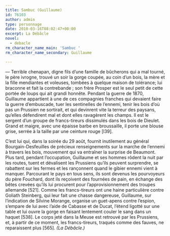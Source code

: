 ```yaml
---
title: Sambuc (Guillaume)
id: 76103
author: admin
type: personnage
date: 2010-03-16T08:02:47+00:00
excerpt: La Débâcle
novel:
  - debacle
rm_character_name_main: 'Sambuc '
rm_character_name_secondary: Guillaume

---
```

— Terrible chenapan, digne fils d&rsquo;une famille de bûcherons qui a mal tourné, le père ivrogne, trouvé un soir la gorge coupée, au coin d&rsquo;un bois, la mère et la fille mendiantes et voleuses, tombées à quelque maison de tolérance; lui braconne et fait la contrebande ; son frère Prosper est le seul petit de cette portée de loups qui ait grandi honnête. Pendant la guerre de 1870, Guillaume appartient à une de ces compagnies franches qui devaient faire la guerre d&rsquo;embuscade, tuer les sentinelles de l&rsquo;ennemi, tenir les bois d&rsquo;où pas un Prussien ne sortirait, et qui devinrent vite la terreur des paysans, qu&rsquo;elles défendirent mal et dont elles ravagèrent les champs. Il est le sergent d&rsquo;un groupe de francs-tireurs dissimulés dans les bois de Dieulet. Grand et maigre, avec une épaisse barbe en broussaille, il porte une blouse grise, serrée à la taille par une ceinture rouge [l39].

C&rsquo;est lui qui, dans la soirée du 29 août, fournit inutilement au général Bourgain-Desfeuilles de précieux renseignements sur la marche de l&rsquo;ennemi à travers les bois, mouvement qui va entraîner la surprise de Beaumont. Plus tard, pendant l&rsquo;occupation, Guillaume et ses hommes rôdent la nuit par les routes, tuent et dévalisent les Prussiens qu&rsquo;ils peuvent surprendre, se rabattent sur les fermes et les rançonnent quand le gibier ennemi vient à manquer. Parcourant le pays en tous sens, ils sont devenus les pourvoyeurs du père Fouchard, dont ils reçoivent des fournées de pain, en échange des bêtes crevées qu&rsquo;ils lui procurent pour l&rsquo;approvisionnement des troupes allemande [521]. Comme les francs-tireurs ont une haine particulière contre Goliath Steinberg, qui leur fait une chasse dangereuse, Guillaume, sur l&rsquo;indication de Silvine Morange, organise un guet-apens contre l&rsquo;espion, s&rsquo;empare de lui avec l&rsquo;aide de Cabasse et de Ducat, l&rsquo;étend ligotté sur une table et lui ouvre la gorge en faisant lentement couler le sang dans un haquet [538]. Le corps jeté dans la Meuse est retrouvé par les Prussiens, et, à partir de ce moment, les francs-tireurs, traqués comme des fauves, ne reparaissent plus [565]. _(La Débâcle.)_